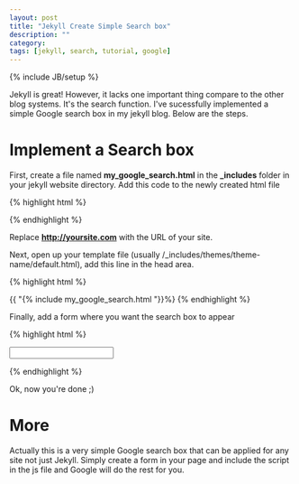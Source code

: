 ```yaml
---
layout: post
title: "Jekyll Create Simple Search box"
description: ""
category: 
tags: [jekyll, search, tutorial, google]
---
```

{% include JB/setup %}

Jekyll is great! However, it lacks one important thing compare to the other blog systems. It's the search function. I've sucessfully implemented a simple Google search box in my jekyll blog. Below are the steps.

# Implement a Search box

First, create a file named **my_google_search.html** in the <span><b>_includes</b></span> folder in your jekyll website directory. Add this code to the newly created html file

{% highlight html %}
<script language="Javascript" type="text/javascript">
  function my_search_google()
  {
    var query = document.getElementById("my-google-search").value;
    window.open("http://google.com/search?q=" + query
	+ "%20site:" + "http://yoursite.com");
  }
</script>
{% endhighlight %}

Replace **http://yoursite.com** with the URL of your site.

Next, open up your template file (usually /_includes/themes/theme-name/default.html), add this line in the head area.

{% highlight html %}
<!-- my custom google search -->
{{ "{% include my_google_search.html "}}%}
{% endhighlight %}

Finally, add a form where you want the search box to appear

{% highlight html %}
<!-- my custom google search -->
<form onsubmit="tmtxt_search_google()" >
  <input type="text" id="my-google-search">
</form>
{% endhighlight %}

Ok, now you're done ;)

# More

Actually this is a very simple Google search box that can be applied for any site not just Jekyll. Simply create a form in your page and include the script in the js file and Google will do the rest for you.